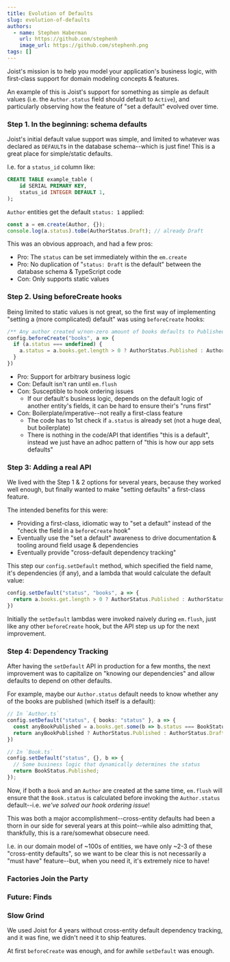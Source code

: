 ```yaml
---
title: Evolution of Defaults
slug: evolution-of-defaults
authors:
  - name: Stephen Haberman
    url: https://github.com/stephenh
    image_url: https://github.com/stephenh.png
tags: []
---
```


Joist's mission is to help you model your application's business logic, with first-class support for domain modeling concepts & features.

An example of this is Joist's support for something as simple as default values (i.e. the `Author.status` field should default to `Active`), and particularly observing how the feature of "set a default" evolved over time.

### Step 1. In the beginning: schema defaults

Joist's initial default value support was simple, and limited to whatever was declared as `DEFAULT`s in the database schema--which is just fine! This is a great place for simple/static defaults.

I.e. for a `status_id` column like:

```sql
CREATE TABLE example_table (
    id SERIAL PRIMARY KEY,
    status_id INTEGER DEFAULT 1,
);
```

`Author` entities get the default `status: 1` applied:

```ts
const a = em.create(Author, {});
console.log(a.status).toBe(AuthorStatus.Draft); // already Draft
```

This was an obvious approach, and had a few pros:

* Pro: The `status` can be set immediately within the `em.create`
* Pro: No duplication of "`status: Draft` is the default" between the database schema & TypeScript code
* Con: Only supports static values

### Step 2. Using beforeCreate hooks

Being limited to static values is not great, so the first way of implementing "setting a (more complicated) default" was using `beforeCreate` hooks:

```ts
/** Any author created w/non-zero amount of books defaults to Published. */
config.beforeCreate("books", a => {
  if (a.status === undefined) {
    a.status = a.books.get.length > 0 ? AuthorStatus.Published : AuthorStatus.Draft;
  }  
})
```

* Pro: Support for arbitrary business logic
* Con: Default isn't ran until `em.flush`
* Con: Susceptible to hook ordering issues
  * If our default's business logic, depends on the default logic of another entity's fields, it can be hard to ensure their's "runs first"
* Con: Boilerplate/imperative--not really a first-class feature
  * The code has to 1st check if `a.status` is already set (not a huge deal, but boilerplate)
  * There is nothing in the code/API that identifies "this is a default", instead we just have an adhoc pattern of "this is how our app sets defaults"

### Step 3: Adding a real API

We lived with the Step 1 & 2 options for several years, because they worked well enough, but finally wanted to make "setting defaults" a first-class feature.

The intended benefits for this were:

* Providing a first-class, idiomatic way to "set a default" instead of the "check the field in a `beforeCreate` hook"
* Eventually use the "set a default" awareness to drive documentation & tooling around field usage & dependencies
* Eventually provide "cross-default dependency tracking"

This step our `config.setDefault` method, which specified the field name, it's dependencies (if any), and a lambda that would calculate the default value:

```ts
config.setDefault("status", "books", a => {
  return a.books.get.length > 0 ? AuthorStatus.Published : AuthorStatus.Draft;
})
```

Initially the `setDefault` lambdas were invoked naively during `em.flush`, just like any other `beforeCreate` hook, but the API step us up for the next improvement.

### Step 4: Dependency Tracking

After having the `setDefault` API in production for a few months, the next improvement was to capitalize on "knowing our dependencies" and allow defaults to depend on other defaults.

For example, maybe our `Author.status` default needs to know whether any of the books are published (which itself is a default):

```ts
// In `Author.ts`
config.setDefault("status", { books: "status" }, a => {
  const anyBookPublished = a.books.get.some(b => b.status === BookStatus.Published);
  return anyBookPublished ? AuthorStatus.Published : AuthorStatus.Draft;
})

// In `Book.ts`
config.setDefault("status", {}, b => {
  // Some business logic that dynamically determines the status
  return BookStatus.Published;
});
```

Now, if both a `Book` and an `Author` are created at the same time, `em.flush` will ensure that the `Book.status` is calculated before invoking the `Author.status` default--i.e. _we've solved our hook ordering issue_!

This was both a major accomplishment--cross-entity defaults had been a thorn in our side for several years at this point--while also admitting that, thankfully, this is a rare/somewhat obsecure need.

I.e. in our domain model of ~100s of entities, we have only ~2-3 of these "cross-entity defaults", so we want to be clear this is not necessarily a "must have" feature--but, when you need it, it's extremely nice to have!

### Factories Join the Party


### Future: Finds


### Slow Grind 

We used Joist for 4 years without cross-entity default dependency tracking, and it was fine, we didn't need it to ship features.

At first `beforeCreate` was enough, and for awhile `setDefault` was enough.
